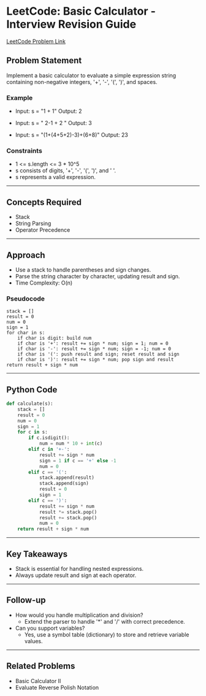 # LeetCode: Basic Calculator - Interview Revision Guide

[LeetCode Problem Link](https://leetcode.com/problems/basic-calculator/description/)

## Problem Statement
Implement a basic calculator to evaluate a simple expression string containing non-negative integers, '+', '-', '(', ')', and spaces.

### Example
- Input: s = "1 + 1"
  Output: 2

- Input: s = " 2-1 + 2 "
  Output: 3

- Input: s = "(1+(4+5+2)-3)+(6+8)"
  Output: 23

### Constraints
- 1 <= s.length <= 3 * 10^5
- s consists of digits, '+', '-', '(', ')', and ' '.
- s represents a valid expression.

---

## Concepts Required
- Stack
- String Parsing
- Operator Precedence

---

## Approach
- Use a stack to handle parentheses and sign changes.
- Parse the string character by character, updating result and sign.
- Time Complexity: O(n)

### Pseudocode
```
stack = []
result = 0
num = 0
sign = 1
for char in s:
    if char is digit: build num
    if char is '+': result += sign * num; sign = 1; num = 0
    if char is '-': result += sign * num; sign = -1; num = 0
    if char is '(': push result and sign; reset result and sign
    if char is ')': result += sign * num; pop sign and result
return result + sign * num
```

---

## Python Code
```python
def calculate(s):
    stack = []
    result = 0
    num = 0
    sign = 1
    for c in s:
        if c.isdigit():
            num = num * 10 + int(c)
        elif c in '+-':
            result += sign * num
            sign = 1 if c == '+' else -1
            num = 0
        elif c == '(': 
            stack.append(result)
            stack.append(sign)
            result = 0
            sign = 1
        elif c == ')':
            result += sign * num
            result *= stack.pop()
            result += stack.pop()
            num = 0
    return result + sign * num
```

---

## Key Takeaways
- Stack is essential for handling nested expressions.
- Always update result and sign at each operator.

---

## Follow-up
- How would you handle multiplication and division?
  - Extend the parser to handle '*' and '/' with correct precedence.
- Can you support variables?
  - Yes, use a symbol table (dictionary) to store and retrieve variable values.

---

## Related Problems
- Basic Calculator II
- Evaluate Reverse Polish Notation
